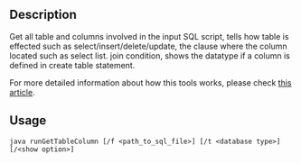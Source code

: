 ## Description
Get all table and columns involved in the input SQL script, tells how table is effected such as select/insert/delete/update,
the clause where the column located such as select list. join condition, shows the datatype if a column is defined in create table
statement.

For more detailed information about how this tools works, please check [this article](http://support.sqlparser.com/tutorials/gsp-demo-get-table-column/).

## Usage
`java runGetTableColumn [/f <path_to_sql_file>] [/t <database type>] [/<show option>]`



